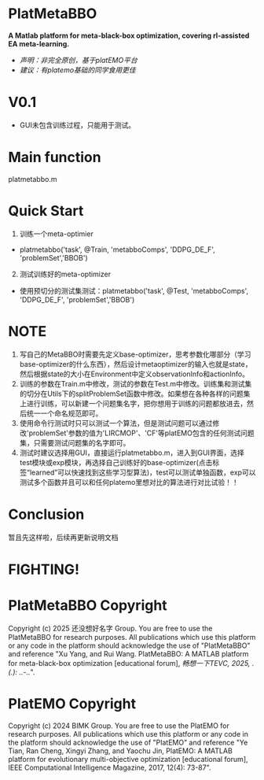 # PlatMetaBBO
**A Matlab platform for meta-black-box optimization, covering rl-assisted EA meta-learning.**
- *声明：非完全原创，基于platEMO平台*
- *建议：有platemo基础的同学食用更佳*

# V0.1
- GUI未包含训练过程，只能用于测试。

# Main function
platmetabbo.m

# Quick Start
1. 训练一个meta-optimier
- platmetabbo('task', @Train, 'metabboComps', 'DDPG_DE_F', 'problemSet','BBOB')
2. 测试训练好的meta-optimizer
- 使用预切分的测试集测试：platmetabbo('task', @Test, 'metabboComps', 'DDPG_DE_F', 'problemSet','BBOB')

# NOTE
1. 写自己的MetaBBO时需要先定义base-optimizer，思考参数化哪部分（学习base-optimizer的什么东西），然后设计metaoptimizer的输入也就是state，然后根据state的大小在Environment中定义observationInfo和actionInfo。
2. 训练的参数在Train.m中修改，测试的参数在Test.m中修改。训练集和测试集的切分在Utils下的splitProblemSet函数中修改。如果想在各种各样的问题集上进行训练，可以新建一个问题集名字，把你想用于训练的问题都放进去，然后统一一个命名规范即可。
3. 使用命令行测试时只可以测试一个算法，但是测试问题可以通过修改'problemSet'参数的值为'LIRCMOP'、'CF'等platEMO包含的任何测试问题集，只需要测试问题集的名字即可。
4. 测试时建议选择用GUI，直接运行platmetabbo.m，进入到GUI界面，选择test模块或exp模块，再选择自己训练好的base-optimizer(点击标签“learned”可以快速找到这些学习型算法)，test可以测试单独函数，exp可以测试多个函数并且可以和任何platemo里想对比的算法进行对比试验！！

# Conclusion
暂且先这样啦，后续再更新说明文档
# FIGHTING!

# PlatMetaBBO Copyright
Copyright (c) 2025 还没想好名字 Group. You are free to use the PlatMetaBBO for research purposes. All publications which use this platform or any code in the platform should acknowledge the use of "PlatMetaBBO" and reference "Xu Yang, and Rui Wang. PlatMetaBBO: A MATLAB platform for meta-black-box optimization [educational forum], *畅想一下TEVC, 2025, .(.): ..-..*".

# PlatEMO Copyright
Copyright (c) 2024 BIMK Group. You are free to use the PlatEMO for research purposes. All publications which use this platform or any code in the platform should acknowledge the use of "PlatEMO" and reference "Ye Tian, Ran Cheng, Xingyi Zhang, and Yaochu Jin, PlatEMO: A MATLAB platform for evolutionary multi-objective optimization [educational forum], IEEE Computational Intelligence Magazine, 2017, 12(4): 73-87".
